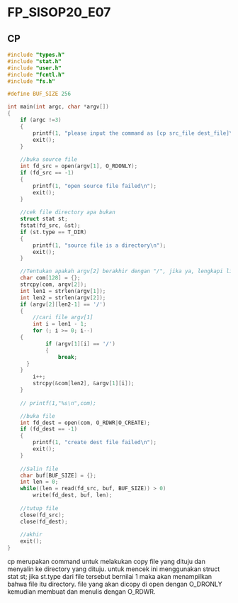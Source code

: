 # FP_SISOP20_E07
## CP
```c
#include "types.h"
#include "stat.h"
#include "user.h"
#include "fcntl.h"
#include "fs.h"

#define BUF_SIZE 256

int main(int argc, char *argv[])
{
	if (argc !=3)
	{
		printf(1, "please input the command as [cp src_file dest_file]\n");
		exit();
	}
	
	//buka source file
	int fd_src = open(argv[1], O_RDONLY);
	if (fd_src == -1)
	{
		printf(1, "open source file failed\n");
		exit();
	}
	
	//cek file directory apa bukan
	struct stat st;
	fstat(fd_src, &st);
	if (st.type == T_DIR)
	{
		printf(1, "source file is a directory\n");
		exit();
	}

	//Tentukan apakah argv[2] berakhir dengan "/", jika ya, lengkapi lintasan
	char com[128] = {};
	strcpy(com, argv[2]);
	int len1 = strlen(argv[1]);
	int len2 = strlen(argv[2]);
	if (argv[2][len2-1] == '/')
	{
		//cari file argv[1]
		int i = len1 - 1;
		for (; i >= 0; i--)
    {
			if (argv[1][i] == '/')
			{
                break;
      }
    }
        i++;
		strcpy(&com[len2], &argv[1][i]);
	}
	
    // printf(1,"%s\n",com);

	//buka file
	int fd_dest = open(com, O_RDWR|O_CREATE);
	if (fd_dest == -1)
	{
		printf(1, "create dest file failed\n");
		exit();
	}
	
	//Salin file
	char buf[BUF_SIZE] = {};
	int len = 0;
	while((len = read(fd_src, buf, BUF_SIZE)) > 0)
		write(fd_dest, buf, len);
	
	//tutup file
	close(fd_src);
	close(fd_dest);
	
	//akhir
	exit();
}
```
cp merupakan command untuk melakukan copy file yang dituju dan menyalin ke directory yang dituju. untuk mencek ini menggunakan struct stat st; jika st.type dari file tersebut bernilai 1 maka akan menampilkan bahwa file itu directory. file yang akan dicopy di open dengan O_DRONLY kemudian membuat dan menulis dengan O_RDWR.
